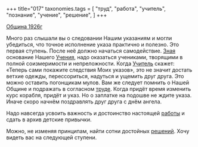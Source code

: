+++
title="017"
taxonomies.tags = [
 "труд",
 "работа",
 "учитель",
 "познание",
 "учение",
 "решение",
]
+++

[Община 1926г](/agni/1926)

Много раз слышали вы о следовании Нашим указаниям и могли убедиться, что точное исполнение указа практично и полезно. Это первая ступень. После неё должно начаться самодействие. [Зная](/tags/познание) основание Нашего [Учения](/tags/учение), надо оказаться учениками, творящими в полной соизмеримости и непреложности. Когда [Учитель](/tags/учитель) скажет: «Теперь сами покажите следствия Моих указов», это не значит достать ветхие одежды, перессориться, надуться и ущемить друг друга. Это можно оставить погонщикам мулов. Вам же следует помнить о Нашей Общине и подражать в согласном [труде](/tags/труд). Когда придёт время изменить курс корабля, придёт и указ. Но о заплатке на подошве не ждите указа. Иначе скоро начнём поздравлять друг друга с днём ангела.   

Надо навсегда усвоить важность и достоинство настоящей [работы](/tags/работа) и сдать в архив детские привычки.   

Можно, не изменяя принципам, найти сотни достойных [решений](/tags/решение). Хочу видеть вас на следующей ступени.   

